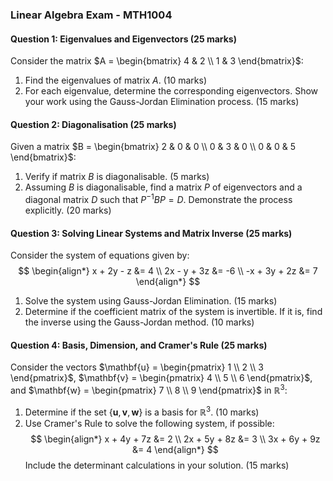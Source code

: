 ### Linear Algebra Exam - MTH1004

#### Question 1: Eigenvalues and Eigenvectors (25 marks)

Consider the matrix $A = \begin{bmatrix} 4 & 2 \\ 1 & 3 \end{bmatrix}$:
1. Find the eigenvalues of matrix $A$. (10 marks)
2. For each eigenvalue, determine the corresponding eigenvectors. Show your work using the Gauss-Jordan Elimination process. (15 marks)

#### Question 2: Diagonalisation (25 marks)

Given a matrix $B = \begin{bmatrix} 2 & 0 & 0 \\ 0 & 3 & 0 \\ 0 & 0 & 5 \end{bmatrix}$:
1. Verify if matrix $B$ is diagonalisable. (5 marks)
2. Assuming $B$ is diagonalisable, find a matrix $P$ of eigenvectors and a diagonal matrix $D$ such that $P^{-1}BP = D$. Demonstrate the process explicitly. (20 marks)

#### Question 3: Solving Linear Systems and Matrix Inverse (25 marks)

Consider the system of equations given by:
$$
\begin{align*}
x + 2y - z &= 4 \\
2x - y + 3z &= -6 \\
-x + 3y + 2z &= 7
\end{align*}
$$

1. Solve the system using Gauss-Jordan Elimination. (15 marks)
2. Determine if the coefficient matrix of the system is invertible. If it is, find the inverse using the Gauss-Jordan method. (10 marks)

#### Question 4: Basis, Dimension, and Cramer's Rule (25 marks)

Consider the vectors $\mathbf{u} = \begin{pmatrix} 1 \\ 2 \\ 3 \end{pmatrix}$, $\mathbf{v} = \begin{pmatrix} 4 \\ 5 \\ 6 \end{pmatrix}$, and $\mathbf{w} = \begin{pmatrix} 7 \\ 8 \\ 9 \end{pmatrix}$ in $\mathbb{R}^3$:
1. Determine if the set $\{\mathbf{u}, \mathbf{v}, \mathbf{w}\}$ is a basis for $\mathbb{R}^3$. (10 marks)
2. Use Cramer's Rule to solve the following system, if possible:
   $$
   \begin{align*}
   x + 4y + 7z &= 2 \\
   2x + 5y + 8z &= 3 \\
   3x + 6y + 9z &= 4
   \end{align*}
   $$
   Include the determinant calculations in your solution. (15 marks)